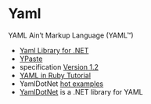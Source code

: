 # Yaml

YAML Ain’t Markup Language (YAML™)

- [Yaml Library for .NET](http://yaml-net-parser.sourceforge.net/)
- [YPaste](http://ben-kiki.org/ypaste/)
- specification [Version 1.2 ](http://yaml.org/spec/1.2/spec.html)
- [YAML in Ruby Tutorial](https://rhnh.net/2006/06/25/yaml-tutorial/)
- YamlDotNet [hot examples](https://csharp.hotexamples.com/examples/YamlDotNet.RepresentationModel.Serialization/Serializer/Serialize/php-serializer-serialize-method-examples.html)
- [YamlDotNet](https://github.com/aaubry/YamlDotNet) is a .NET library for YAML